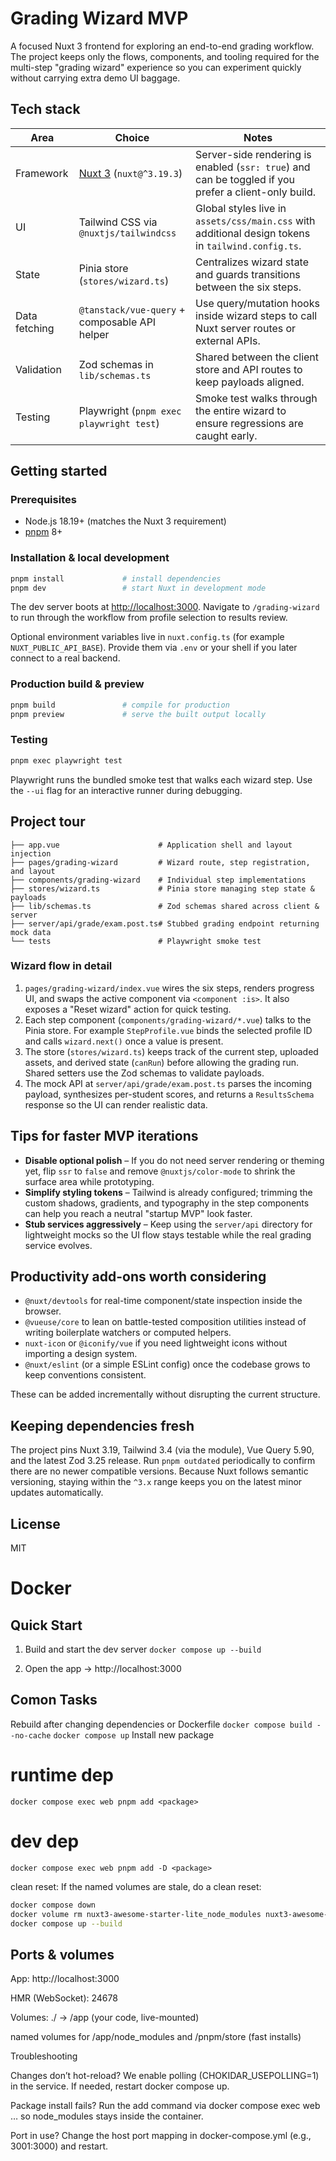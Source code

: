 # Grading Wizard MVP

A focused Nuxt 3 frontend for exploring an end-to-end grading workflow. The project keeps only the flows, components, and tooling
required for the multi-step "grading wizard" experience so you can experiment quickly without carrying extra demo UI baggage.

## Tech stack

| Area | Choice | Notes |
| --- | --- | --- |
| Framework | [Nuxt 3](https://nuxt.com/) (`nuxt@^3.19.3`) | Server-side rendering is enabled (`ssr: true`) and can be toggled if you prefer a client-only build. |
| UI | Tailwind CSS via `@nuxtjs/tailwindcss` | Global styles live in `assets/css/main.css` with additional design tokens in `tailwind.config.ts`. |
| State | Pinia store (`stores/wizard.ts`) | Centralizes wizard state and guards transitions between the six steps. |
| Data fetching | `@tanstack/vue-query` + composable API helper | Use query/mutation hooks inside wizard steps to call Nuxt server routes or external APIs. |
| Validation | Zod schemas in `lib/schemas.ts` | Shared between the client store and API routes to keep payloads aligned. |
| Testing | Playwright (`pnpm exec playwright test`) | Smoke test walks through the entire wizard to ensure regressions are caught early. |

## Getting started

### Prerequisites

- Node.js 18.19+ (matches the Nuxt 3 requirement)
- [pnpm](https://pnpm.io/) 8+

### Installation & local development

```bash
pnpm install             # install dependencies
pnpm dev                 # start Nuxt in development mode
```

The dev server boots at [http://localhost:3000](http://localhost:3000). Navigate to `/grading-wizard` to run through the workflow
from profile selection to results review.

Optional environment variables live in `nuxt.config.ts` (for example `NUXT_PUBLIC_API_BASE`). Provide them via `.env` or your shell if
you later connect to a real backend.

### Production build & preview

```bash
pnpm build               # compile for production
pnpm preview             # serve the built output locally
```

### Testing

```bash
pnpm exec playwright test
```

Playwright runs the bundled smoke test that walks each wizard step. Use the `--ui` flag for an interactive runner during debugging.

## Project tour

```
├── app.vue                      # Application shell and layout injection
├── pages/grading-wizard         # Wizard route, step registration, and layout
├── components/grading-wizard    # Individual step implementations
├── stores/wizard.ts             # Pinia store managing step state & payloads
├── lib/schemas.ts               # Zod schemas shared across client & server
├── server/api/grade/exam.post.ts# Stubbed grading endpoint returning mock data
└── tests                        # Playwright smoke test
```

### Wizard flow in detail

1. `pages/grading-wizard/index.vue` wires the six steps, renders progress UI, and swaps the active component via `<component :is>`.
   It also exposes a "Reset wizard" action for quick testing.
2. Each step component (`components/grading-wizard/*.vue`) talks to the Pinia store. For example `StepProfile.vue` binds the selected
   profile ID and calls `wizard.next()` once a value is present.
3. The store (`stores/wizard.ts`) keeps track of the current step, uploaded assets, and derived state (`canRun`) before allowing the
   grading run. Shared setters use the Zod schemas to validate payloads.
4. The mock API at `server/api/grade/exam.post.ts` parses the incoming payload, synthesizes per-student scores, and returns a
   `ResultsSchema` response so the UI can render realistic data.

## Tips for faster MVP iterations

- **Disable optional polish** – If you do not need server rendering or theming yet, flip `ssr` to `false` and remove
  `@nuxtjs/color-mode` to shrink the surface area while prototyping.
- **Simplify styling tokens** – Tailwind is already configured; trimming the custom shadows, gradients, and typography in the step
  components can help you reach a neutral "startup MVP" look faster.
- **Stub services aggressively** – Keep using the `server/api` directory for lightweight mocks so the UI flow stays testable while the
  real grading service evolves.

## Productivity add-ons worth considering

- `@nuxt/devtools` for real-time component/state inspection inside the browser.
- `@vueuse/core` to lean on battle-tested composition utilities instead of writing boilerplate watchers or computed helpers.
- `nuxt-icon` or `@iconify/vue` if you need lightweight icons without importing a design system.
- `@nuxt/eslint` (or a simple ESLint config) once the codebase grows to keep conventions consistent.

These can be added incrementally without disrupting the current structure.

## Keeping dependencies fresh

The project pins Nuxt 3.19, Tailwind 3.4 (via the module), Vue Query 5.90, and the latest Zod 3.25 release. Run `pnpm outdated`
periodically to confirm there are no newer compatible versions. Because Nuxt follows semantic versioning, staying within the `^3.x`
range keeps you on the latest minor updates automatically.

## License

MIT
# Docker
## Quick Start
1) Build and start the dev server
`docker compose up --build`

2) Open the app
→ http://localhost:3000

## Comon Tasks
Rebuild after changing dependencies or Dockerfile
`docker compose build --no-cache`
`docker compose up`
Install new package 
# runtime dep
`docker compose exec web pnpm add <package>`

# dev dep
`docker compose exec web pnpm add -D <package>`

clean reset: 
If the named volumes are stale, do a clean reset:
```bash
docker compose down
docker volume rm nuxt3-awesome-starter-lite_node_modules nuxt3-awesome-starter-lite_pnpm-store
docker compose up --build
```
## Ports & volumes

App: http://localhost:3000

HMR (WebSocket): 24678

Volumes: ./ → /app (your code, live-mounted)

named volumes for /app/node_modules and /pnpm/store (fast installs)

Troubleshooting

Changes don’t hot-reload? We enable polling (CHOKIDAR_USEPOLLING=1) in the service. If needed, restart docker compose up.

Package install fails? Run the add command via docker compose exec web … so node_modules stays inside the container.

Port in use? Change the host port mapping in docker-compose.yml (e.g., 3001:3000) and restart.